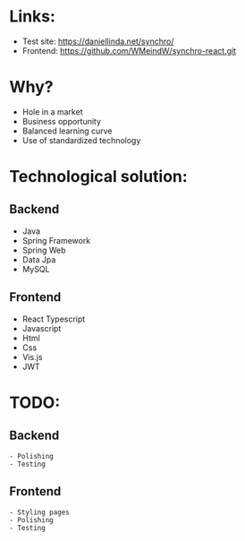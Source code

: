 # Links:
- Test site: https://daniellinda.net/synchro/
- Frontend: https://github.com/WMeindW/synchro-react.git

# Why?
  - Hole in a market
  - Business opportunity
  - Balanced learning curve
  - Use of standardized technology

# Technological solution:
## Backend
  - Java
  - Spring Framework
  - Spring Web
  - Data Jpa
  - MySQL

## Frontend
  - React Typescript
  - Javascript
  - Html
  - Css
  - Vis.js
  - JWT

# TODO:
## Backend
    - Polishing
    - Testing

## Frontend
    - Styling pages
    - Polishing
    - Testing